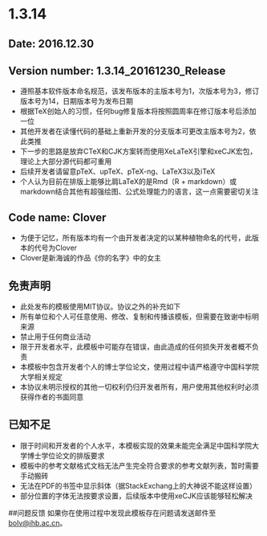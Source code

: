 # 1.3.14
## Date: 2016.12.30
## Version number: 1.3.14_20161230_Release
- 遵照基本软件版本命名规范，该发布版本的主版本号为1，次版本号为3，修订版本号为14，日期版本号为发布日期
- 根据TeX创始人的习惯，任何bug修复版本将按照圆周率在修订版本号后添加一位
- 其他开发者在读懂代码的基础上重新开发的分支版本可更改主版本号为2，依此类推
- 下一步的思路是放弃CTeX和CJK方案转而使用XeLaTeX引擎和xeCJK宏包，理论上大部分源代码都可重用
- 后续开发者请留意pTeX、upTeX、pTeX-ng、LaTeX3以及iTeX
- 个人认为目前在排版上能够比肩LaTeX的是Rmd（R + markdown）或markdown结合其他有超强绘图、公式处理能力的语言，这一点需要密切关注

## Code name: Clover 
- 为便于记忆，所有版本均有一个由开发者决定的以某种植物命名的代号，此版本的代号为Clover
- Clover是新海诚的作品《你的名字》中的女主

## 免责声明
- 此处发布的模板使用MIT协议。协议之外的补充如下
- 所有单位和个人可任意使用、修改、复制和传播该模板，但需要在致谢中标明来源
- 禁止用于任何商业活动
- 限于开发者水平，此模板中可能存在错误，由此造成的任何损失开发者概不负责
- 本模板中包含开发者个人的博士学位论文，使用过程中请严格遵守中国科学院大学相关规定
- 本协议未明示授权的其他一切权利仍归开发者所有，用户使用其他权利时必须获得作者的书面同意

## 已知不足
- 限于时间和开发者的个人水平，本模板实现的效果未能完全满足中国科学院大学博士学位论文的排版要求
- 模板中的参考文献格式文档无法产生完全符合要求的参考文献列表，暂时需要手动搬砖
- 无法在PDF的书签中显示斜体（据StackExchang上的大神说不能这样设置）
- 部分位置的字体无法按要求设置，后续版本中使用xeCJK应该能够轻松解决

##问题反馈
如果你在使用过程中发现此模板存在问题请发送邮件至 bolv@ihb.ac.cn。

